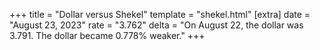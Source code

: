 +++
title = "Dollar versus Shekel"
template = "shekel.html"
[extra]
date = "August 23, 2023"
rate = "3.762"
delta = "On August 22, the dollar was 3.791. The dollar became 0.778% weaker."
+++
